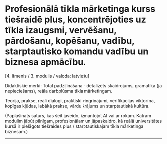 # Profesionālā tīkla mārketinga kurss tiešraidē plus, koncentrējoties uz tīkla izaugsmi, vervēšanu, pārdošanu, kopēšanu, vadību, starptautisko komandu vadību un biznesa apmācību.


[4. līmenis / 3. modulis / valoda: latviešu]

Didaktiskie mērķi: Total padziļināšana - detalizēts skaidrojums, gramatika (ja nepieciešams), reāla darbplūsma tīkla mārketingam.

Teorija, prakse, reāli dialogi, praktiski vingrinājumi, verifikācijas viktorīna, kopīgas kļūdas, labākā prakse, vārdu krājums un starptautiskā kultūra.


(Paplašināts saturs, kas šeit jāveido, izmantojot AI vai ar rokām. Katram modulim jābūt pilnīgam, profesionālam un jāpaskaidro, kā reālā universitātes kursā ir pielāgots tiešraides plus / starptautiskajam tīkla mārketinga biznesam.)

---